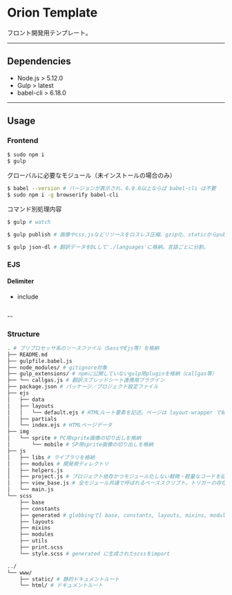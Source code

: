 # Orion Template

フロント開発用テンプレート。

---

## Dependencies

- Node.js > 5.12.0
- Gulp > latest
- babel-cli > 6.18.0

---

## Usage

### Frontend

```sh
$ sudo npm i
$ gulp
```

グローバルに必要なモジュール（未インストールの場合のみ）
```sh
$ babel --version # バージョンが表示され、6.0.0以上ならば babel-cli は不要
$ sudo npm i -g browserify babel-cli
```

コマンド別処理内容
```sh
$ gulp # watch
```

```sh
$ gulp publish # 画像やcss,jsなどリソースをロスレス圧縮、gzip化、staticからpublic環境へコピー
```

```sh
$ gulp json-dl # 翻訳データをDLして'./languages'に格納。言語ごとに分割。
```

### EJS

#### Delimiter

- include

```

```




--

### Structure


```sh
. # プリプロセッサ系のソースファイル（SassやEjs等）を格納
├── README.md
├── gulpfile.babel.js
├── node_modules/ # gitignore対象
├── gulp_extensions/ # npmに公開していないgulp用pluginを格納（callgas等）
├── └── callgas.js # 翻訳スプレッドシート連携用プラグイン
├── package.json # パッケージ／プロジェクト設定ファイル
├── ejs
│   ├── data
│   ├── layouts
│   │   └── default.ejs # HTMLルート要素を記述。ページは layout-wrapper で結合
│   ├── partials
│   └── index.ejs # HTMLページデータ
├── img
│   └── sprite # PC用sprite画像の切り出しを格納
│       └── mobile # SP用sprite画像の切り出しを格納
├── js
│   ├── libs # ライブラリを格納
│   ├── modules # 開発用ディレクトリ
│   ├── helpers.js
│   ├── project.js # プロジェクト依存かつモジュール化しない軽微・軽量なコードを記述
│   ├── view_base.js # 全モジュール共通で呼ばれるベーススクリプト。トリガーの存在判定などを記述
│   └── main.js
└── scss
    ├── base
    ├── constants
    ├── generated # globbingで[ base, constants, layouts, mixins, modules, utils ]を生成
    ├── layouts
    ├── mixins
    ├── modules
    ├── utils
    ├── print.scss
    └── style.scss # generated に生成されたscssをimport

../
└── www/
    ├── static/ # 静的ドキュメントルート
    └── html/ # ドキュメントルート
```

